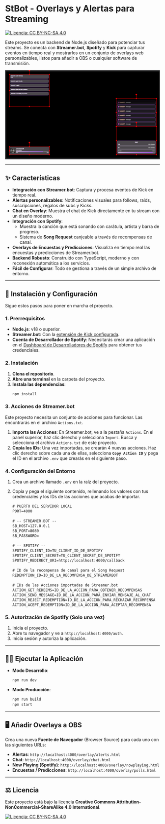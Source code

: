 # StBot - Overlays y Alertas para Streaming

[![Licencia: CC BY-NC-SA 4.0](https://img.shields.io/badge/Licencia-CC%20BY--NC--SA%204.0-lightgrey.svg)](https://creativecommons.org/licenses/by-nc-sa/4.0/)

Este proyecto es un backend de Node.js diseñado para potenciar tus streams. Se conecta con **Streamer.bot**, **Spotify** y **Kick** para capturar eventos en tiempo real y mostrarlos en un conjunto de overlays web personalizables, listos para añadir a OBS o cualquier software de transmisión.

![Captura de pantalla de los overlays en acción](Screenshot.png)

---

## ✨ Características

* **Integración con Streamer.bot**: Captura y procesa eventos de Kick en tiempo real.
* **Alertas personalizables**: Notificaciones visuales para follows, raids, suscripciones, regalos de subs y Kicks.
* **Chat en Overlay**: Muestra el chat de Kick directamente en tu stream con un diseño moderno.
* **Integración con Spotify**:
    * Muestra la canción que está sonando con carátula, artista y barra de progreso.
    * Sistema de **Song Request** canjeable a través de recompensas de canal.
* **Overlays de Encuestas y Predicciones**: Visualiza en tiempo real las encuestas y predicciones de Streamer.bot.
* **Backend Robusto**: Construido con TypeScript, moderno y con reconexión automática a los servicios.
* **Fácil de Configurar**: Todo se gestiona a través de un simple archivo de entorno.

---

## 🚀 Instalación y Configuración

Sigue estos pasos para poner en marcha el proyecto.

### 1. Prerrequisitos

* **Node.js**: v18 o superior.
* **Streamer.bot**: Con la [extensión de Kick configurada](https://github.com/Sehelitar/Kick.bot).
* **Cuenta de Desarrollador de Spotify**: Necesitarás crear una aplicación en el [Dashboard de Desarrolladores de Spotify](https://developer.spotify.com/dashboard) para obtener tus credenciales.

### 2. Instalación

1.  **Clona el repositorio**.
2.  **Abre una terminal** en la carpeta del proyecto.
3.  **Instala las dependencias**:
    ```bash
    npm install
    ```

### 3. Acciones de Streamer.bot

Este proyecto necesita un conjunto de acciones para funcionar. Las encontrarás en el archivo `Actions.txt`.

1.  **Importa las Acciones**: En Streamer.bot, ve a la pestaña `Actions`. En el panel superior, haz clic derecho y selecciona `Import`. Busca y selecciona el archivo `Actions.txt` de este proyecto.
2.  **Copia los IDs**: Una vez importadas, se crearán 4 nuevas acciones. Haz clic derecho sobre cada una de ellas, selecciona **`Copy Action ID`** y pega el ID en el archivo `.env` que crearás en el siguiente paso.

### 4. Configuración del Entorno

1.  Crea un archivo llamado `.env` en la raíz del proyecto.
2.  Copia y pega el siguiente contenido, rellenando los valores con tus credenciales y los IDs de las acciones que acabas de importar.

    ```env
    # PUERTO DEL SERVIDOR LOCAL
    PORT=4000

    # -- STREAMER.BOT --
    SB_HOST=127.0.0.1
    SB_PORT=8080
    SB_PASSWORD=

    # -- SPOTIFY --
    SPOTIFY_CLIENT_ID=TU_CLIENT_ID_DE_SPOTIFY
    SPOTIFY_CLIENT_SECRET=TU_CLIENT_SECRET_DE_SPOTIFY
    SPOTIFY_REDIRECT_URI=http://localhost:4000/callback

    # ID de la recompensa de canal para el Song Request
    REDEMPTION_ID=ID_DE_LA_RECOMPENSA_DE_STREAMERBOT

    # IDs de las Acciones importadas de Streamer.bot
    ACTION_GET_REDEEMS=ID_DE_LA_ACCION_PARA_OBTENER_RECOMPENSAS
    ACTION_SEND_MESSAGE=ID_DE_LA_ACCION_PARA_ENVIAR_MENSAJE_AL_CHAT
    ACTION_REJECT_REDEMPTION=ID_DE_LA_ACCION_PARA_RECHAZAR_RECOMPENSA
    ACTION_ACEPT_REDEMPTION=ID_DE_LA_ACCION_PARA_ACEPTAR_RECOMPENSA
    ```

### 5. Autorización de Spotify (Solo una vez)

1.  Inicia el proyecto.
2.  Abre tu navegador y ve a `http://localhost:4000/auth`.
3.  Inicia sesión y autoriza la aplicación.

---

## 🏃‍♂️ Ejecutar la Aplicación

* **Modo Desarrollo**:
    ```bash
    npm run dev
    ```

* **Modo Producción**:
    ```bash
    npm run build
    npm start
    ```

---

## 🖥️ Añadir Overlays a OBS

Crea una nueva **Fuente de Navegador** (Browser Source) para cada uno con las siguientes URLs:

* **Alertas**: `http://localhost:4000/overlay/alerts.html`
* **Chat**: `http://localhost:4000/overlay/chat.html`
* **Now Playing (Spotify)**: `http://localhost:4000/overlay/nowplaying.html`
* **Encuestas / Predicciones**: `http://localhost:4000/overlay/polls.html`

---

## ⚖️ Licencia

Este proyecto está bajo la licencia **Creative Commons Attribution-NonCommercial-ShareAlike 4.0 International**.

[![Licencia: CC BY-NC-SA 4.0](https://img.shields.io/badge/Licencia-CC%20BY--NC--SA%204.0-lightgrey.svg)](https://creativecommons.org/licenses/by-nc-sa/4.0/)
